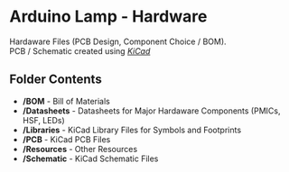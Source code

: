 Arduino Lamp - Hardware
============
Hardaware Files (PCB Design, Component Choice / BOM).<br>
PCB / Schematic created using *[KiCad](https://kicad-pcb.org/)*

Folder Contents
---------
* **/BOM**  - Bill of Materials
* **/Datasheets**  - Datasheets for Major Hardaware Components (PMICs, HSF, LEDs)
* **/Libraries**  - KiCad Library Files for Symbols and Footprints
* **/PCB**  - KiCad PCB Files
* **/Resources**  - Other Resources
* **/Schematic**  - KiCad Schematic Files
